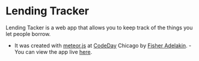# Lending Tracker

Lending Tacker is a web app that allows you to keep track of the things you let people borrow.
- It was created with [meteor.js](http://www.meteor.com) at [CodeDay](http://codeday.org) Chicago by [Fisher Adelakin](http://fisheradelakin.com).
-You can view the app live [here](http://lendingtracker.meteor.com).